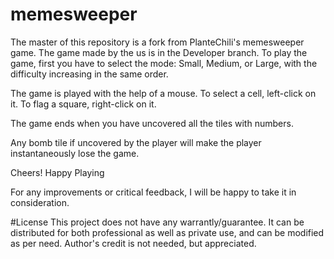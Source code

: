 # memesweeper

The master of this repository is a fork from PlanteChili's memesweeper game. The game made by the us is in the Developer branch.
To play the game, first you have to select the mode: Small, Medium, or Large, with the difficulty increasing in the same order. 

The game is played with the help of a mouse. To select a cell, left-click on it.
To flag a square, right-click on it.

The game ends when you have uncovered all the tiles with numbers.

Any bomb tile if uncovered by the player will make the player instantaneously lose the game.

Cheers! Happy Playing

For any improvements or critical feedback, I will be happy to take it in consideration.

#License
This project does not have any warrantly/guarantee. It can be distributed for both professional as well as private use, and can be modified as per need.
Author's credit is not needed, but appreciated.
